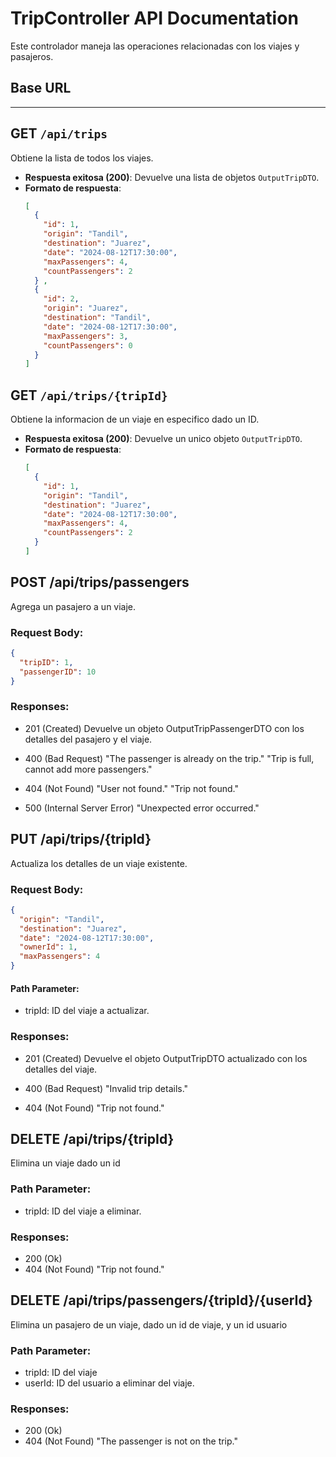 # TripController API Documentation

Este controlador maneja las operaciones relacionadas con los viajes y pasajeros.

## Base URL

---

## GET `/api/trips`
Obtiene la lista de todos los viajes.

- **Respuesta exitosa (200)**: Devuelve una lista de objetos `OutputTripDTO`.
- **Formato de respuesta**:
  ```json
  [
    {
      "id": 1,
      "origin": "Tandil",
      "destination": "Juarez",
      "date": "2024-08-12T17:30:00",
      "maxPassengers": 4,
      "countPassengers": 2
    } ,
    {
      "id": 2,
      "origin": "Juarez",
      "destination": "Tandil",
      "date": "2024-08-12T17:30:00",
      "maxPassengers": 3,
      "countPassengers": 0
    }
  ]

## GET `/api/trips/{tripId}`
Obtiene la informacion de un viaje en especifico dado un ID.

- **Respuesta exitosa (200)**: Devuelve un unico objeto `OutputTripDTO`.
- **Formato de respuesta**:
  ```json
  [
    {
      "id": 1,
      "origin": "Tandil",
      "destination": "Juarez",
      "date": "2024-08-12T17:30:00",
      "maxPassengers": 4,
      "countPassengers": 2
    }
  ]

## POST /api/trips/passengers
Agrega un pasajero a un viaje.

### Request Body:
```json
{
  "tripID": 1,
  "passengerID": 10
}
```
### Responses:
- 201 (Created)
Devuelve un objeto OutputTripPassengerDTO con los detalles del pasajero y el viaje.

- 400 (Bad Request)
"The passenger is already on the trip."
"Trip is full, cannot add more passengers."

- 404 (Not Found)
"User not found."
"Trip not found."

- 500 (Internal Server Error)
"Unexpected error occurred."

## PUT /api/trips/{tripId}
  Actualiza los detalles de un viaje existente.

### Request Body:
```json
{
  "origin": "Tandil",
  "destination": "Juarez",
  "date": "2024-08-12T17:30:00",
  "ownerId": 1,
  "maxPassengers": 4
}
```
#### Path Parameter:
- tripId: ID del viaje a actualizar.
### Responses:
- 201 (Created)
  Devuelve el objeto OutputTripDTO actualizado con los detalles del viaje.

- 400 (Bad Request)
  "Invalid trip details."
- 404 (Not Found)
  "Trip not found."

## DELETE /api/trips/{tripId}
Elimina un viaje dado un id

### Path Parameter:
- tripId: ID del viaje a eliminar.
### Responses:
- 200 (Ok)
- 404 (Not Found)
  "Trip not found."


## DELETE /api/trips/passengers/{tripId}/{userId}
Elimina un pasajero de un viaje, dado un id de viaje, y un id usuario

### Path Parameter:
- tripId: ID del viaje 
- userId: ID del usuario a eliminar del viaje.
### Responses:
- 200 (Ok)
- 404 (Not Found)
  "The passenger is not on the trip."






